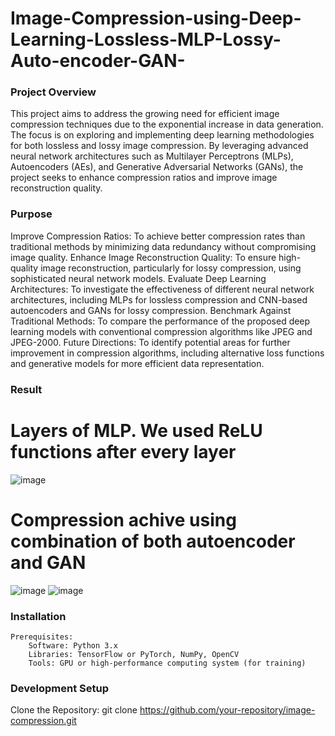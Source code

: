 # Image-Compression-using-Deep-Learning-Lossless-MLP-Lossy-Auto-encoder-GAN-

### Project Overview
This project aims to address the growing need for efficient image compression techniques due to the exponential increase in data generation. The focus is on exploring and implementing deep learning methodologies for both lossless and lossy image compression. By leveraging advanced neural network architectures such as Multilayer Perceptrons (MLPs), Autoencoders (AEs), and Generative Adversarial Networks (GANs), the project seeks to enhance compression ratios and improve image reconstruction quality.

### Purpose
Improve Compression Ratios: To achieve better compression rates than traditional methods by minimizing data redundancy without compromising image quality.
Enhance Image Reconstruction Quality: To ensure high-quality image reconstruction, particularly for lossy compression, using sophisticated neural network models.
Evaluate Deep Learning Architectures: To investigate the effectiveness of different neural network architectures, including MLPs for lossless compression and CNN-based autoencoders and GANs for lossy compression.
Benchmark Against Traditional Methods: To compare the performance of the proposed deep learning models with conventional compression algorithms like JPEG and JPEG-2000.
Future Directions: To identify potential areas for further improvement in compression algorithms, including alternative loss functions and generative models for more efficient data representation.

### Result

# Layers of MLP. We used ReLU functions after every layer 
![image](https://github.com/user-attachments/assets/ba4254a8-6da7-4e21-954e-63db26982810)

# Compression achive using combination of both autoencoder and GAN
![image](https://github.com/user-attachments/assets/da952480-7be3-44cf-a87f-a63068e16b1f)
![image](https://github.com/user-attachments/assets/e4d32351-f312-4e1a-96ae-1925572d1ba4)

### Installation

    Prerequisites:
        Software: Python 3.x
        Libraries: TensorFlow or PyTorch, NumPy, OpenCV
        Tools: GPU or high-performance computing system (for training)

        

### Development Setup

Clone the Repository:
git clone https://github.com/your-repository/image-compression.git




    
